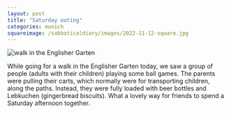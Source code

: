 ```yaml
---
layout: post
title: "Saturday outing"
categories: munich
squareimage: /sabbaticaldiary/images/2022-11-12-square.jpg
---
```

<img src="/sabbaticaldiary/images/2022-11-12.jpg" alt="walk in the Englisher Garten" class="center">

While going for a walk in the Englisher Garten today, we saw a group of people (adults with their children) playing some ball games. The parents were pulling their carts, which normally were for transporting children, along the paths. Instead, they were fully loaded with beer bottles and Lebkuchen (gingerbread biscuits). What a lovely way for friends to spend a Saturday afternoon together. 